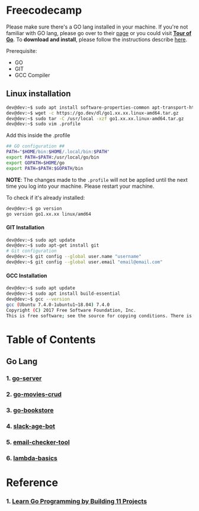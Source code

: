 # Freecodecamp
Please make sure there's a GO lang installed in your machine. If you're not familiar with GO lang, please go over to their [page](https://go.dev/doc/tutorial/getting-started) or you could visit [**Tour of Go**](https://go.dev/tour/welcome/1). To **download and install**, please follow the instructions describe [here](https://go.dev/doc/install).

Prerequisite:
- GO
- GIT
- GCC Compiler

## Linux installation
```bash
dev@dev:~$ sudo apt install software-properties-common apt-transport-https wget
dev@dev:~$ wget -c https://go.dev/dl/go1.xx.xx.linux-amd64.tar.gz
dev@dev:~$ sudo tar -C /usr/local -xzf go1.xx.xx.linux-amd64.tar.gz
dev@dev:~$ sudo vim .profile
```

Add this inside the .profile
```bash
## GO configuration ##
PATH="$HOME/bin:$HOME/.local/bin:$PATH"
export PATH=$PATH:/usr/local/go/bin
export GOPATH=$HOME/go
export PATH=$PATH:$GOPATH/bin
```

**NOTE**: The changes made to the `.profile` will not be applied until the next time you log into your machine. Please restart your machine.

To check if it's already installed:
```bash
dev@dev:~$ go version
go version go1.xx.xx linux/amd64
```

#### GIT Installation
```bash
dev@dev:~$ sudo apt update
dev@dev:~$ sudo apt-get install git
# Git configuration
dev@dev:~$ git config --global user.name "username"
dev@dev:~$ git config --global user.email "email@email.com"
```

#### GCC Installation
```bash
dev@dev:~$ sudo apt update
dev@dev:~$ sudo apt install build-essential
dev@dev:~$ gcc --version
gcc (Ubuntu 7.4.0-1ubuntu1~18.04) 7.4.0
Copyright (C) 2017 Free Software Foundation, Inc.
This is free software; see the source for copying conditions. There is NO warranty; not even for MERCHANTABILITY or FITNESS FOR A PARTICULAR PURPOSE.
```

# Table of Contents
## Go Lang
### 1. [go-server](/go-server/README.md)
### 2. [go-movies-crud](/go-movies-crud/README.md)
### 3. [go-bookstore](/go-bookstore/README.md)
### 4. [slack-age-bot](/slack-bot-age/README.md)
### 5. [email-checker-tool](/email-checker-tool/README.md)
### 6. [lambda-basics](/lambda-basics/README.md)


# Reference
### 1. [Learn Go Programming by Building 11 Projects](https://www.freecodecamp.org/news/learn-go-by-building-11-projects/)